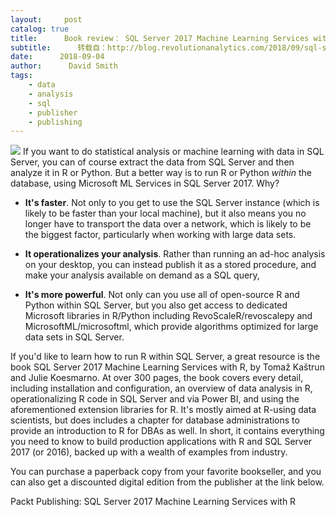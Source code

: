 ```yaml
---
layout:     post
catalog: true
title:      Book review： SQL Server 2017 Machine Learning Services with R
subtitle:      转载自：http://blog.revolutionanalytics.com/2018/09/sql-server-2017-book-review.html
date:      2018-09-04
author:      David Smith
tags:
    - data
    - analysis
    - sql
    - publisher
    - publishing
---
```


![](http://revolution-computing.typepad.com/.a/6a010534b1db25970b022ad3ae564c200b-200wi)
If you want to do statistical analysis or machine learning with data in SQL Server, you can of course extract the data from SQL Server and then analyze it in R or Python. But a better way is to run R or Python *within* the database, using Microsoft ML Services in SQL Server 2017. Why? 

- **It's faster**. Not only to you get to use the SQL Server instance (which is likely to be faster than your local machine), but it also means you no longer have to transport the data over a network, which is likely to be the biggest factor, particularly when working with large data sets.

- **It operationalizes your analysis**. Rather than running an ad-hoc analysis on your desktop, you can instead publish it as a stored procedure, and make your analysis available on demand as a SQL query,

- **It's more powerful**. Not only can you use all of open-source R and Python within SQL Server, but you also get access to dedicated Microsoft libraries in R/Python including RevoScaleR/revoscalepy and MicrosoftML/microsoftml, which provide algorithms optimized for large data sets in SQL Server.


If you'd like to learn how to run R within SQL Server, a great resource is the book SQL Server 2017 Machine Learning Services with R, by Tomaž Kaštrun and Julie Koesmarno. At over 300 pages, the book covers every detail, including installation and configuration, an overview of data analysis in R, operationalizing R code in SQL Server and via Power BI, and using the aforementioned extension libraries for R. It's mostly aimed at R-using data scientists, but does includes a chapter for database administrations to provide an introduction to R for DBAs as well. In short, it contains everything you need to know to build production applications with R and SQL Server 2017 (or 2016), backed up with a wealth of examples from industry.

You can purchase a paperback copy from your favorite bookseller, and you can also get a discounted digital edition from the publisher at the link below.

Packt Publishing: SQL Server 2017 Machine Learning Services with R

 

